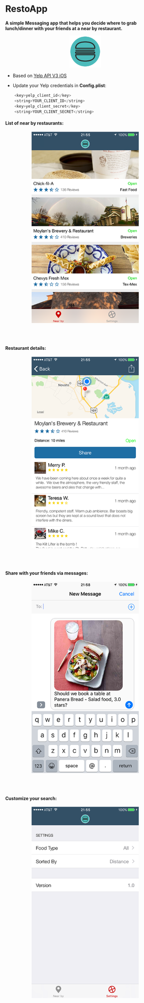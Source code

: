 # RestoApp

<strong>A simple Messaging app that helps you decide where to grab lunch/dinner with your friends at a near by restaurant.</strong>

<p align="center"><img width="100" height="100" src="Images/logo.png?raw=true"></p>

* Based on <a href="https://github.com/Yelp/yelp-ios">Yelp API V3 iOS</a>

* Update your Yelp credentials in <strong>Config.plist</strong>:

```python
	<key>yelp_client_id</key>
	<string>YOUR_CLIENT_ID</string>
	<key>yelp_client_secret</key>
	<string>YOUR_CLIENT_SECRET</string>
```

<h4>List of near by restaurants:</h4>
<p align="center"><img width="338" height="600" src="Images/RestoApp_1.PNG?raw=true"></p><br><br>
<h4>Restaurant details:</h4>
<p align="center"><img width="338" height="600" src="Images/RestoApp_2.PNG?raw=true"></p><br><br>
<h4>Share with your friends via messages:</h4>
<p align="center"><img width="338" height="600" src="Images/RestoApp_3.PNG?raw=true"></p><br><br>
<h4>Customize your search:</h4>
<p align="center"><img width="338" height="600" src="Images/RestoApp_4.PNG?raw=true"></p>
</p>

